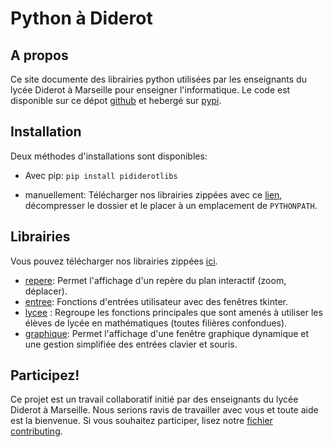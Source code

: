 # Python à Diderot
## A propos
Ce site documente des librairies python utilisées par les enseignants du lycée Diderot à Marseille pour enseigner l'informatique. Le code est disponible sur ce dépot [github](https://github.com/cspaier/pydiderotlibs) et hebergé sur [pypi](https://pypi.org/project/pydiderotlibs/).

## Installation
Deux méthodes d'installations sont disponibles:
- Avec pip: `pip install pididerotlibs`

- manuellement: Télécharger nos librairies zippées avec ce [lien](_static/diderot.zip), décompresser le dossier et le placer à un emplacement de `PYTHONPATH`.


## Librairies
 Vous pouvez télécharger nos librairies zippées [ici](_static/diderot.zip).

- [repere](/graphique/): Permet l'affichage d'un repère du plan interactif (zoom, déplacer).
- [entree](/entree/): Fonctions d'entrées utilisateur avec des fenêtres tkinter.
- [lycee](/lycee/) : Regroupe les fonctions principales que sont amenés à utiliser les élèves de lycée en mathématiques (toutes filières confondues).
- [graphique](/graphique): Permet l'affichage d'une fenêtre graphique dynamique et une gestion simplifiée des entrées clavier et souris.


## Participez!
Ce projet est un travail collaboratif initié par des enseignants du lycée Diderot à Marseille. Nous serions ravis de travailler avec vous et toute aide est la bienvenue. Si vous souhaitez participer, lisez notre [fichier contributing](https://github.com/cspaier/pydiderotlibs/blob/master/CONTRIBUTING.md).

